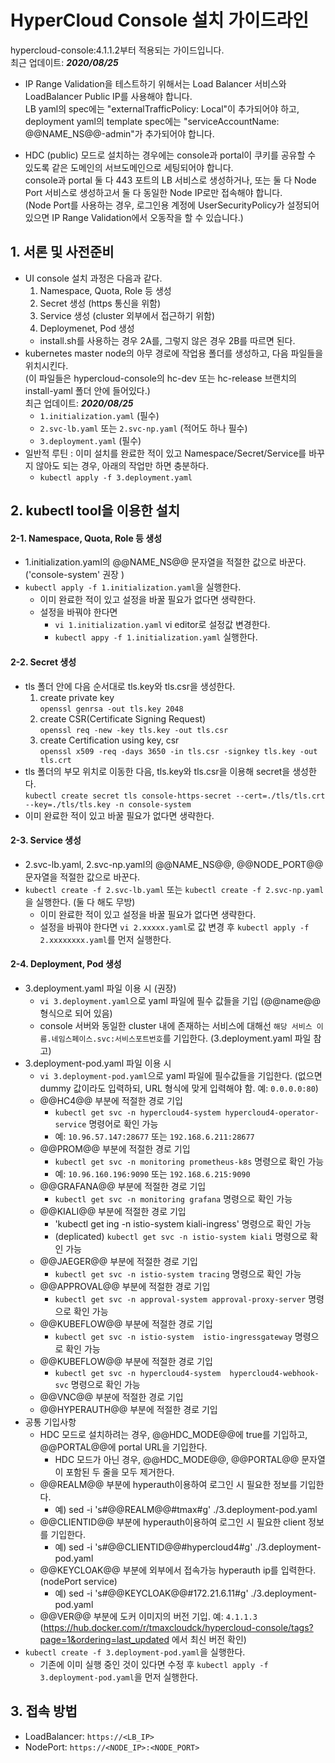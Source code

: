 # HyperCloud Console 설치 가이드라인
hypercloud-console:4.1.1.2부터 적용되는 가이드입니다.<br>
최근 업데이트: ***2020/08/25***

- IP Range Validation을 테스트하기 위해서는 Load Balancer 서비스와 LoadBalancer Public IP를 사용해야 합니다.<br>
LB yaml의 spec에는 "externalTrafficPolicy: Local"이 추가되어야 하고,<br>
deployment yaml의 template spec에는 "serviceAccountName: @@NAME_NS@@-admin"가 추가되어야 합니다.

- HDC (public) 모드로 설치하는 경우에는 console과 portal이 쿠키를 공유할 수 있도록 같은 도메인의 서브도메인으로 세팅되어야 합니다.<br>
console과 portal 둘 다 443 포트의 LB 서비스로 생성하거나, 또는 둘 다 Node Port 서비스로 생성하고서 둘 다 동일한 Node IP로만 접속해야 합니다.<br>
(Node Port를 사용하는 경우, 로그인용 계정에 UserSecurityPolicy가 설정되어 있으면 IP Range Validation에서 오동작을 할 수 있습니다.)

## 1. 서론 및 사전준비
- UI console 설치 과정은 다음과 같다.
  1. Namespace, Quota, Role 등 생성
  2. Secret 생성 (https 통신을 위함)
  3. Service 생성 (cluster 외부에서 접근하기 위함)
  4. Deploymenet, Pod 생성
  - install.sh를 사용하는 경우 2A를, 그렇지 않은 경우 2B를 따르면 된다.
- kubernetes master node의 아무 경로에 작업용 폴더를 생성하고, 다음 파일들을 위치시킨다.<br>
  (이 파일들은 hypercloud-console의 hc-dev 또는 hc-release 브랜치의 install-yaml 폴더 안에 들어있다.)<br>
  최근 업데이트: ***2020/08/25***
  - `1.initialization.yaml` (필수)
  - `2.svc-lb.yaml` 또는 `2.svc-np.yaml` (적어도 하나 필수)
  - `3.deployment.yaml` (필수)
- 일반적 루틴 : 이미 설치를 완료한 적이 있고 Namespace/Secret/Service를 바꾸지 않아도 되는 경우, 아래의 작업만 하면 충분하다.
  - `kubectl apply -f 3.deployment.yaml`

## 2. kubectl tool을 이용한 설치 

#### 2-1. Namespace, Quota, Role 등 생성
- 1.initialization.yaml의 @@NAME_NS@@ 문자열을 적절한 값으로 바꾼다. ('console-system' 권장 )
- `kubectl apply -f 1.initialization.yaml`을 실행한다.
  - 이미 완료한 적이 있고 설정을 바꿀 필요가 없다면 생략한다.
  - 설정을 바꿔야 한다면 
    - `vi 1.initialization.yaml` vi editor로 설정값 변경한다. 
    - `kubectl appy -f 1.initialization.yaml` 실행한다.

#### 2-2. Secret 생성
- tls 폴더 안에 다음 순서대로 tls.key와 tls.csr을 생성한다.
  1. create private key<br>
    `openssl genrsa -out tls.key 2048`
  2. create CSR(Certificate Signing Request)<br>
    `openssl req -new -key tls.key -out tls.csr`
  3. create Certification using key, csr<br>
    `openssl x509 -req -days 3650 -in tls.csr -signkey tls.key -out tls.crt`
- tls 폴더의 부모 위치로 이동한 다음, tls.key와 tls.csr을 이용해 secret을 생성한다.<br>
  `kubectl create secret tls console-https-secret --cert=./tls/tls.crt --key=./tls/tls.key -n console-system`
- 이미 완료한 적이 있고 바꿀 필요가 없다면 생략한다.

#### 2-3. Service 생성
- 2.svc-lb.yaml, 2.svc-np.yaml의 @@NAME_NS@@, @@NODE_PORT@@ 문자열을 적절한 값으로 바꾼다.
- `kubectl create -f 2.svc-lb.yaml` 또는 `kubectl create -f 2.svc-np.yaml`을 실행한다. (둘 다 해도 무방)
  - 이미 완료한 적이 있고 설정을 바꿀 필요가 없다면 생략한다.
  - 설정을 바꿔야 한다면 `vi 2.xxxxx.yaml`로 값 변경 후 `kubectl apply -f 2.xxxxxxxx.yaml`를 먼저 실행한다.

#### 2-4. Deployment, Pod 생성
- 3.deployment.yaml 파일 이용 시 (권장) 
  - `vi 3.deployment.yaml`으로 yaml 파일에 필수 값들을 기입 (@@name@@ 형식으로 되어 있음)
  - console 서버와 동일한 cluster 내에 존재하는 서비스에 대해선 `해당 서비스 이름.네임스페이스.svc:서비스포트번호`를 기입한다. (3.deployment.yaml 파일 참고)
- 3.deployment-pod.yaml 파일 이용 시 
  - `vi 3.deployment-pod.yaml`으로 yaml 파일에 필수값들을 기입한다. (없으면 dummy 값이라도 입력하되, URL 형식에 맞게 입력해야 함. 예: `0.0.0.0:80`)
  - @@HC4@@ 부분에 적절한 경로 기입 
    - `kubectl get svc -n hypercloud4-system hypercloud4-operator-service` 명령어로 확인 가능
    - 예: `10.96.57.147:28677` 또는 `192.168.6.211:28677`
  - @@PROM@@ 부분에 적절한 경로 기입 
    - `kubectl get svc -n monitoring prometheus-k8s` 명령으로 확인 가능
    - 예: `10.96.160.196:9090` 또는 `192.168.6.215:9090`
  - @@GRAFANA@@ 부분에 적절한 경로 기입 
    - `kubectl get svc -n monitoring grafana` 명령으로 확인 가능
  - @@KIALI@@ 부분에 적절한 경로 기입 
    - 'kubectl get ing -n istio-system kiali-ingress' 명령으로 확인 가능 
    - (deplicated) `kubectl get svc -n istio-system kiali` 명령으로 확인 가능
  - @@JAEGER@@ 부분에 적절한 경로 기입 
    - `kubectl get svc -n istio-system tracing` 명령으로 확인 가능
  - @@APPROVAL@@ 부분에 적절한 경로 기입 
    - `kubectl get svc -n approval-system approval-proxy-server` 명령으로 확인 가능
  - @@KUBEFLOW@@ 부분에 적절한 경로 기입
    - `kubectl get svc -n istio-system  istio-ingressgateway` 명령으로 확인 가능 
  - @@KUBEFLOW@@ 부분에 적절한 경로 기입 
    - `kubectl get svc -n hypercloud4-system  hypercloud4-webhook-svc` 명령으로 확인 가능 
  - @@VNC@@ 부분에 적절한 경로 기입 
  - @@HYPERAUTH@@ 부분에 적절한 경로 기입 
- 공통 기입사항 
  - HDC 모드로 설치하려는 경우, @@HDC_MODE@@에 true를 기입하고, @@PORTAL@@에 portal URL을 기입한다.
    - HDC 모드가 아닌 경우, @@HDC_MODE@@, @@PORTAL@@ 문자열이 포함된 두 줄을 모두 제거한다.
  - @@REALM@@ 부분에 hyperauth이용하여 로그인 시 필요한 정보를 기입한다.
    - 예) sed -i 's#@@REALM@@#tmax#g' ./3.deployment-pod.yaml
  - @@CLIENTID@@ 부분에 hyperauth이용하여 로그인 시 필요한 client 정보를 기입한다. 
    - 예) sed -i 's#@@CLIENTID@@#hypercloud4#g' ./3.deployment-pod.yaml
  - @@KEYCLOAK@@ 부분에 외부에서 접속가능 hyperauth ip를 입력한다. (nodePort service)
    - 예) sed -i 's#@@KEYCLOAK@@#172.21.6.11#g' ./3.deployment-pod.yaml 
  - @@VER@@ 부분에 도커 이미지의 버전 기입. 예: `4.1.1.3` (https://hub.docker.com/r/tmaxcloudck/hypercloud-console/tags?page=1&ordering=last_updated 에서 최신 버전 확인)
- `kubectl create -f 3.deployment-pod.yaml`을 실행한다.
  - 기존에 이미 실행 중인 것이 있다면 수정 후 `kubectl apply -f 3.deployment-pod.yaml`을 먼저 실행한다.


## 3. 접속 방법
- LoadBalancer: `https://<LB_IP>`
- NodePort: `https://<NODE_IP>:<NODE_PORT>`

